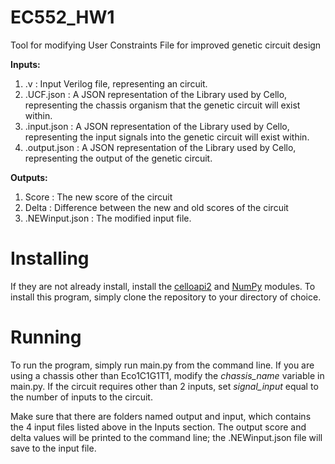# EC552_HW1

Tool for modifying User Constraints File for improved genetic circuit design

**Inputs:**
1. .v : Input Verilog file, representing an circuit.
2. .UCF.json : A JSON representation of the Library used by Cello, representing the chassis organism that the genetic circuit will exist within.
3. .input.json : A JSON representation of the Library used by Cello, representing the input signals into the genetic circuit will exist within.
4. .output.json : A JSON representation of the Library used by Cello, representing the output of the genetic circuit.

**Outputs:**
1. Score : The new score of the circuit
2. Delta : Difference between the new and old scores of the circuit
3. .NEWinput.json : The modified input file.

# Installing

If they are not already install, install the [celloapi2](https://github.com/CIDARLAB/celloapi2) and [NumPy](https://numpy.org/) modules.
To install this program, simply clone the repository to your directory of choice. 

# Running
To run the program, simply run main.py from the command line.
If you are using a chassis other than Eco1C1G1T1, modify the *chassis_name* variable in main.py.
If the circuit requires other than 2 inputs, set *signal_input* equal to the number of inputs to the circuit.

Make sure that there are folders named output and input, which contains the 4 input files listed above in the Inputs section.
The output score and delta values will be printed to the command line; the .NEWinput.json file will save to the input file.
